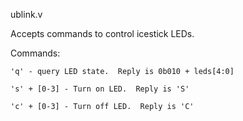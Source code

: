ublink.v

  Accepts commands to control icestick LEDs.

  Commands:

    'q' - query LED state.  Reply is 0b010 + leds[4:0]

    's' + [0-3] - Turn on LED.  Reply is 'S'

    'c' + [0-3] - Turn off LED.  Reply is 'C'
